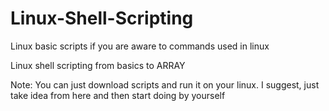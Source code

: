 # Linux-Shell-Scripting
Linux basic scripts if you are aware to commands used in linux

Linux shell scripting from basics to ARRAY

Note: You can just download scripts and run it on your linux. I suggest, just take idea from here and then start doing by     yourself
